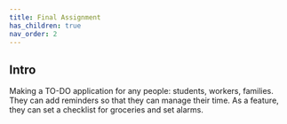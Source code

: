 ```yaml
---
title: Final Assignment
has_children: true
nav_order: 2
---
```


## Intro

Making a TO-DO application for any people: students, workers, families. They can add reminders so that they can manage their time. As a feature, they can set a checklist for groceries and set alarms.